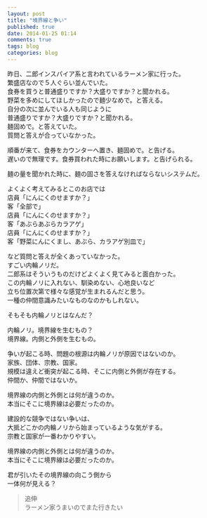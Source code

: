 ```yaml
---
layout: post
title: "境界線と争い"
published: true
date: 2014-01-25 01:14
comments: true
tags: blog
categories: blog 
---
```


昨日、二郎インスパイア系と言われているラーメン家に行った。  
繁盛店なので５人ぐらい並んでいた。  
食券を買うと普通盛りですか？大盛りですか？と聞かれる。  
野菜を多めにしてほしかったので麺少なめで。と答える。  
自分の次に並んでいる人も同じように  
普通盛りですか？大盛りですか？と聞かれる。  
麺固めで。と答えていた。  
質問と答えが合っていなかった。  
  
順番が来て、食券をカウンターへ置き、麺固めで。と告げる。  
遅いので無理です。食券買われた時にお願いします。と告げられる。  
  
麺の量を聞かれた時に、麺の固さを答えなければならないシステムだ。  
  
よくよく考えてみるとこのお店では  
店員「にんにくのせますか？」  
客「全部で」  
店員「にんにくのせますか？」  
客「あぶらあぶらカラアゲ」  
店員「にんにくのせますか？」  
客「野菜にんにくまし、あぶら、カラアゲ別皿で」  
  
など質問と答えが全くあっていなかった。  
すごい内輪ノリだ。  
二郎系はそういうものだけどよくよく見てみると面白かった。  
この内輪ノリに入れない、馴染めない、心地良いなど  
立ち位置次第で様々な感覚が生まれるんだと思う。  
一種の仲間意識みたいなものなのかもしれない。  
  
そもそも内輪ノリとはなんだ？  
  
内輪ノリ。境界線を生むもの？  
境界線。内側と外側を生むもの。  
  
争いが起こる時、問題の根源は内輪ノリが原因ではないのか。  
家族、団体、宗教、国家。  
規模は違えど衝突が起こる時、そこに内側と外側が存在する。  
仲間か、仲間ではないか。  
  
境界線の内側と外側とは何が違うのか。  
本当にそこに境界線は必要だったのか。  
  
建設的な競争ではない争いは、  
大抵どこかの内輪ノリから始まっているような気がする。  
宗教と国家が一番わかりやすい。
  
境界線の内側と外側とは何が違うのか。  
本当にそこに境界線は必要だったのか。  
 
君が引いたその境界線の向こう側から  
一体何が見える？
  

> 追伸  
> ラーメン家うまいのでまた行きたい
